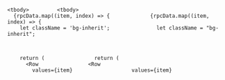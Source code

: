 
    <tbody>	        <tbody>
      {rpcData.map((item, index) => {	          {rpcData.map((item, index) => {
        let className = 'bg-inherit';	            let className = "bg-inherit";


 
        return (	            return (
          <Row	              <Row
            values={item}	                values={item}
        
